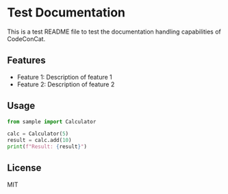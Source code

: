 # Test Documentation

This is a test README file to test the documentation handling capabilities of CodeConCat.

## Features

- Feature 1: Description of feature 1
- Feature 2: Description of feature 2

## Usage

```python
from sample import Calculator

calc = Calculator(5)
result = calc.add(10)
print(f"Result: {result}")
```

## License

MIT
